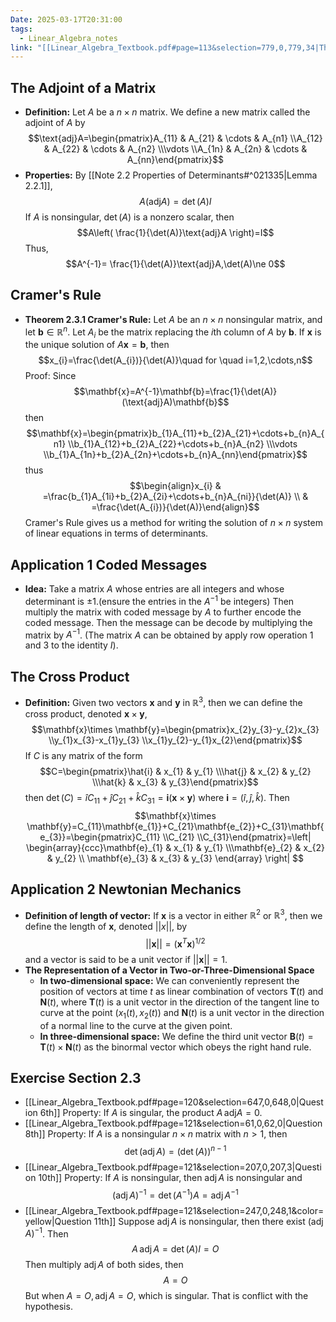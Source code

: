 ```yaml
---
Date: 2025-03-17T20:31:00
tags:
  - Linear_Algebra_notes
link: "[[Linear_Algebra_Textbook.pdf#page=113&selection=779,0,779,34|The link of chapter 2.3, Linear Algebra]]"
---
```

## **The Adjoint of a Matrix**

- **Definition:**
	Let $A$ be a $n\times n$ matrix. We define a new matrix called the adjoint of $A$ by $$\text{adj}A=\begin{pmatrix}A_{11} & A_{21} & \cdots & A_{n1} \\A_{12} & A_{22} & \cdots & A_{n2} \\\vdots \\A_{1n} & A_{2n} & \cdots & A_{nn}\end{pmatrix}$$
- **Properties:**
	By [[Note 2.2 Properties of Determinants#^021335|Lemma 2.2.1]], $$A(\text{adj}A)=\det(A)I$$If $A$ is nonsingular, $\det(A)$ is a nonzero scalar, then $$A\left( \frac{1}{\det(A)}\text{adj}A \right)=I$$Thus, $$A^{-1}= \frac{1}{\det(A)}\text{adj}A,\det(A)\ne 0$$

## **Cramer's Rule**

- **Theorem 2.3.1 Cramer's Rule:**
	Let $A$ be an $n\times n$ nonsingular matrix, and let $\mathbf{b}\in \mathbb{R}^{n}$. Let $A_{i}$ be the matrix replacing the $i$th column of $A$ by $\mathbf{b}$. If $\mathbf{x}$ is the unique solution of $A\mathbf{x}=\mathbf{b}$, then $$x_{i}=\frac{\det(A_{i})}{\det(A)}\quad for \quad i=1,2,\cdots,n$$Proof:
		Since $$\mathbf{x}=A^{-1}\mathbf{b}=\frac{1}{\det(A)}(\text{adj}A)\mathbf{b}$$then $$\mathbf{x}=\begin{pmatrix}b_{1}A_{11}+b_{2}A_{21}+\cdots+b_{n}A_{n1} \\b_{1}A_{12}+b_{2}A_{22}+\cdots+b_{n}A_{n2} \\\vdots \\b_{1}A_{1n}+b_{2}A_{2n}+\cdots+b_{n}A_{nn}\end{pmatrix}$$thus $$\begin{align}x_{i} & =\frac{b_{1}A_{1i}+b_{2}A_{2i}+\cdots+b_{n}A_{ni}}{\det(A)} \\ & =\frac{\det(A_{i})}{\det(A)}\end{align}$$
	Cramer's Rule gives us a method for writing the solution of $n\times n$ system of linear equations in terms of determinants.

## **Application 1 Coded Messages**

- **Idea:**
	Take a matrix $A$ whose entries are all integers and whose determinant is $\pm1$.(ensure the entries in the $A^{-1}$ be integers) Then multiply the matrix with coded message by $A$ to further encode the coded message. Then the message can be decode by multiplying the matrix by $A^{-1}$. (The matrix $A$ can be obtained by apply row operation 1 and 3 to the identity $I$).

## **The Cross Product**

- **Definition:**
	Given two vectors $\mathbf{x}$ and $\mathbf{y}$ in $\mathbb{R}^{3}$, then we can define the cross product, denoted $\mathbf{x}\times \mathbf{y}$, $$\mathbf{x}\times \mathbf{y}=\begin{pmatrix}x_{2}y_{3}-y_{2}x_{3} \\y_{1}x_{3}-x_{1}y_{3} \\x_{1}y_{2}-y_{1}x_{2}\end{pmatrix}$$If $C$ is any matrix of the form $$C=\begin{pmatrix}\hat{i} & x_{1} & y_{1} \\\hat{j} & x_{2} & y_{2} \\\hat{k} & x_{3} & y_{3}\end{pmatrix}$$then $\det(C)=\hat{i}C_{11}+\hat{j}C_{21}+\hat{k}C_{31}=\mathbf{i}(\mathbf{x}\times \mathbf{y})$ where $\mathbf{i}=(\hat{i},\hat{j},\hat{k})$. Then $$\mathbf{x}\times \mathbf{y}=C_{11}\mathbf{e_{1}}+C_{21}\mathbf{e_{2}}+C_{31}\mathbf{e_{3}}=\begin{pmatrix}C_{11} \\C_{21} \\C_{31}\end{pmatrix}=\left| \begin{array}{ccc}\mathbf{e}_{1} & x_{1} & y_{1} \\\mathbf{e}_{2} & x_{2} & y_{2}  \\ \mathbf{e}_{3} & x_{3} & y_{3} \end{array} \right| $$

## **Application 2 Newtonian Mechanics**

- **Definition of length of vector:**
	If $\mathbf{x}$ is a vector in either $\mathbb{R}^{2}$ or $\mathbb{R}^{3}$, then we define the length of $\mathbf{x}$, denoted $||x||$, by $$||\mathbf{x}||=(\mathbf{x}^{T}\mathbf{x})^{1/2}$$and a vector is said to be a unit vector if $||\mathbf{x}||=1$.
- **The Representation of a Vector in Two-or-Three-Dimensional Space**
	- **In two-dimensional space:**
		We can conveniently represent the position of vectors at time $t$ as linear combination of vectors $\mathbf{T}(t)$ and $\mathbf{N}(t)$, where $\mathbf{T}(t)$ is a unit vector in the direction of the tangent line to curve at the point $(x_{1}(t),x_{2}(t))$ and $\mathbf{N}(t)$ is a unit vector in the direction of a normal line to the curve at the given point.
	- **In three-dimensional space:**
		We define the third unit vector $\mathbf{B}(t)=\mathbf{T}(t)\times \mathbf{N}(t)$ as the binormal vector which obeys the right hand rule.

## **Exercise Section 2.3**

- [[Linear_Algebra_Textbook.pdf#page=120&selection=647,0,648,0|Question 6th]]
	Property:
		If $A$ is singular, the product $A\,\mathrm{adj}A=0$.
- [[Linear_Algebra_Textbook.pdf#page=121&selection=61,0,62,0|Question 8th]]
	Property:
		If $A$ is a nonsingular $n\times n$ matrix with $n>1$, then $$\det(\mathrm{adj}\,A)=(\det(A))^{n-1}$$
- [[Linear_Algebra_Textbook.pdf#page=121&selection=207,0,207,3|Question 10th]]
	Property:
		If $A$ is nonsingular, then $\mathrm{adj}\,A$ is nonsingular and $$(\mathrm{adj}\,A)^{-1}=\det(A^{-1})A=\mathrm{adj}\,A^{-1}$$
- [[Linear_Algebra_Textbook.pdf#page=121&selection=247,0,248,1&color=yellow|Question 11th]]
	Suppose $\mathrm{adj}\,A$ is nonsingular, then there exist $(\mathrm{adj}\,A)^{-1}$. Then $$A\,\mathrm{adj}\,A=\det(A)I=O$$ Then multiply $\mathrm{adj}\,A$ of both sides, then $$A=O$$ But when $A=O,\mathrm{adj}\,A=O$, which is singular. That is conflict with the hypothesis. 
